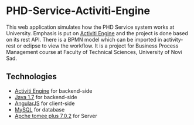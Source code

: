 # PHD-Service-Activiti-Engine
This web application simulates how the PHD Service system works at University.
Emphasis is put on [Activiti Engine](https://www.activiti.org/userguide/) and the project is done based on its rest API.
There is a BPMN model which can be imported in activity-rest or eclipse to view the workflow.
It is a project for Business Process Management course at Faculty of Technical Sciences, University of Novi Sad.

## Technologies
* [Activiti Engine](https://www.activiti.org/userguide/) for backend-side
* [Java 1.7](https://www.java.com/en/) for backend-side
* [AngularJS](https://angularjs.org/) for client-side
* [MySQL](https://www.mysql.com/) for database
* [Apche tomee plus 7.0.2](http://tomee.apache.org/) for Server





